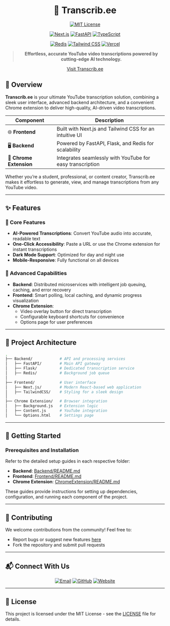 <div align="center">

# 🐝 Transcrib.ee

[![MIT License](https://img.shields.io/badge/License-MIT-green.svg)](https://choosealicense.com/licenses/mit/)

[![Next.js](https://img.shields.io/badge/Next.js-15+-black?style=for-the-badge&logo=next.js)](https://nextjs.org/)
[![FastAPI](https://img.shields.io/badge/FastAPI-009688?style=for-the-badge&logo=fastapi)](https://fastapi.tiangolo.com/)
[![TypeScript](https://img.shields.io/badge/TypeScript-007ACC?style=for-the-badge&logo=typescript)](https://www.typescriptlang.org/)

[![Redis](https://img.shields.io/badge/Redis-D82C20?style=for-the-badge&logo=redis)](https://redis.io/)
[![Tailwind CSS](https://img.shields.io/badge/TailwindCSS-06B6D4?style=for-the-badge&logo=tailwindcss)](https://tailwindcss.com/)
[![Vercel](https://img.shields.io/badge/Vercel-000000?style=for-the-badge&logo=vercel)](https://vercel.com/)

> **Effortless, accurate YouTube video transcriptions powered by cutting-edge AI technology.**

[Visit Transcrib.ee](https://transcrib.ee)

</div>

## 🎯 Overview

**Transcrib.ee** is your ultimate YouTube transcription solution, combining a sleek user interface, advanced backend architecture, and a convenient Chrome extension to deliver high-quality, AI-driven video transcriptions. 

| Component            | Description                                                  |
|----------------------|--------------------------------------------------------------|
| 🌐 **Frontend**       | Built with Next.js and Tailwind CSS for an intuitive UI      |
| 🖥️ **Backend**         | Powered by FastAPI, Flask, and Redis for scalability         |
| 🔌 **Chrome Extension**| Integrates seamlessly with YouTube for easy transcription   |

Whether you’re a student, professional, or content creator, Transcrib.ee makes it effortless to generate, view, and manage transcriptions from any YouTube video.

---

## ✨ Features

### 🔧 Core Features
- **AI-Powered Transcriptions**: Convert YouTube audio into accurate, readable text
- **One-Click Accessibility**: Paste a URL or use the Chrome extension for instant transcriptions
- **Dark Mode Support**: Optimized for day and night use
- **Mobile-Responsive**: Fully functional on all devices

### 🚀 Advanced Capabilities
- **Backend**: Distributed microservices with intelligent job queuing, caching, and error recovery
- **Frontend**: Smart polling, local caching, and dynamic progress visualization
- **Chrome Extension**:
  - Video overlay button for direct transcription
  - Configurable keyboard shortcuts for convenience
  - Options page for user preferences

---

## 📁 Project Architecture

```bash
.
├── Backend/            # API and processing services
│   ├── FastAPI/        # Main API gateway
│   ├── Flask/          # Dedicated transcription service
│   ├── Redis/          # Background job queue
│
├── Frontend/           # User interface
│   ├── Next.js/        # Modern React-based web application
│   ├── TailwindCSS/    # Styling for a sleek design
│
├── Chrome Extension/   # Browser integration
│   ├── Background.js   # Extension logic
│   ├── Content.js      # YouTube integration
│   └── Options.html    # Settings page
```

---

## 🚀 Getting Started

### Prerequisites and Installation

Refer to the detailed setup guides in each respective folder:

- **Backend**: [Backend/README.md](Backend/README.md)
- **Frontend**: [Frontend/README.md](Frontend/README.md)
- **Chrome Extension**: [ChromeExtension/README.md](Chrome%20Extension/README.md)

These guides provide instructions for setting up dependencies, configuration, and running each component of the project.

---

## 🤝 Contributing

We welcome contributions from the community! Feel free to:
- Report bugs or suggest new features [here](https://github.com/Bilalkamal/Transcribee/issues)
- Fork the repository and submit pull requests

---

## 📬 Connect With Us

<div align="center">

[![Email](https://img.shields.io/badge/Email-hello@transcrib.ee-red?style=for-the-badge)](mailto:hello@transcrib.ee)
[![GitHub](https://img.shields.io/badge/GitHub-@Bilalkamal-black?style=for-the-badge&logo=github)](https://github.com/Bilalkamal/Transcribee)
[![Website](https://img.shields.io/badge/Website-Transcrib.ee-blue?style=for-the-badge)](https://transcrib.ee)

</div>

---

## 📜 License

This project is licensed under the MIT License - see the [LICENSE](LICENSE) file for details.
